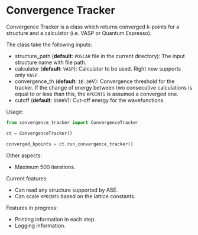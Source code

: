 
Convergence Tracker
===================

Convergence Tracker is a class which returns converged k-points for a structure
and a calculator (i.e. VASP or Quantum Espresso).

The class take the following inputs:

* structure_path (**default**: `POSCAR` file in the current directory): The input structure name with file path.
* calculator (**default**: `VASP`): Calculator to be used. Right now supports only `VASP`.
* convergence_th (**default**: `1E-3`eV): Convergence threshold for the tracker. If the change of energy between two consecutive calculations is equal to or less than this, the `KPOINTS` is assumed a converged one.
* cutoff (**default**: `550`eV): Cut-off energy for the wavefunctions.

Usage:
```python
from convergence_tracker import ConvergenceTracker

ct = ConvergenceTracker()

converged_kpoints = ct.run_convergence_tracker()
```

Other aspects:

* Maximum 500 iterations.

Current features:

* Can read any structure supported by ASE.
* Can scale `KPOINTS` based on the lattice constants.

Features in progress:

* Printing information in each step.
* Logging information.
